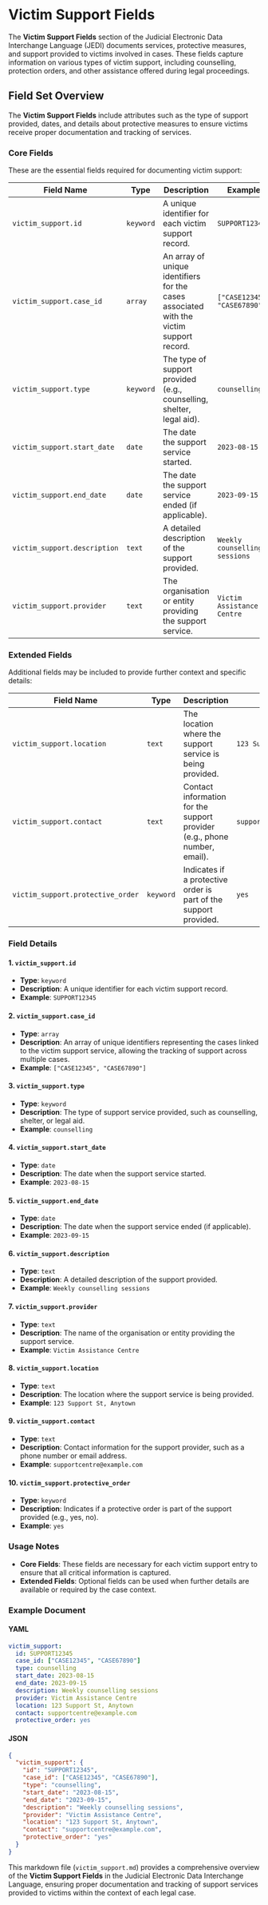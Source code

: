 # Victim Support Fields

The **Victim Support Fields** section of the Judicial Electronic Data Interchange Language (JEDI) documents services, protective measures, and support provided to victims involved in cases. These fields capture information on various types of victim support, including counselling, protection orders, and other assistance offered during legal proceedings.

## Field Set Overview

The **Victim Support Fields** include attributes such as the type of support provided, dates, and details about protective measures to ensure victims receive proper documentation and tracking of services.

### Core Fields

These are the essential fields required for documenting victim support:

| Field Name                    | Type      | Description                                                                 | Example                     |
|------------------------------|-----------|-----------------------------------------------------------------------------|-----------------------------|
| `victim_support.id`          | `keyword` | A unique identifier for each victim support record.                         | `SUPPORT12345`              |
| `victim_support.case_id`     | `array`   | An array of unique identifiers for the cases associated with the victim support record. | `["CASE12345", "CASE67890"]` |
| `victim_support.type`        | `keyword` | The type of support provided (e.g., counselling, shelter, legal aid).       | `counselling`               |
| `victim_support.start_date`  | `date`    | The date the support service started.                                       | `2023-08-15`                |
| `victim_support.end_date`    | `date`    | The date the support service ended (if applicable).                         | `2023-09-15`                |
| `victim_support.description` | `text`    | A detailed description of the support provided.                             | `Weekly counselling sessions`|
| `victim_support.provider`    | `text`    | The organisation or entity providing the support service.                   | `Victim Assistance Centre`  |

### Extended Fields

Additional fields may be included to provide further context and specific details:

| Field Name                    | Type      | Description                                                                 | Example                     |
|------------------------------|-----------|-----------------------------------------------------------------------------|-----------------------------|
| `victim_support.location`    | `text`    | The location where the support service is being provided.                   | `123 Support St, Anytown`   |
| `victim_support.contact`     | `text`    | Contact information for the support provider (e.g., phone number, email).   | `supportcentre@example.com` |
| `victim_support.protective_order` | `keyword` | Indicates if a protective order is part of the support provided.           | `yes`                       |

### Field Details

#### 1. `victim_support.id`
- **Type**: `keyword`
- **Description**: A unique identifier for each victim support record.
- **Example**: `SUPPORT12345`

#### 2. `victim_support.case_id`
- **Type**: `array`
- **Description**: An array of unique identifiers representing the cases linked to the victim support service, allowing the tracking of support across multiple cases.
- **Example**: `["CASE12345", "CASE67890"]`

#### 3. `victim_support.type`
- **Type**: `keyword`
- **Description**: The type of support service provided, such as counselling, shelter, or legal aid.
- **Example**: `counselling`

#### 4. `victim_support.start_date`
- **Type**: `date`
- **Description**: The date when the support service started.
- **Example**: `2023-08-15`

#### 5. `victim_support.end_date`
- **Type**: `date`
- **Description**: The date when the support service ended (if applicable).
- **Example**: `2023-09-15`

#### 6. `victim_support.description`
- **Type**: `text`
- **Description**: A detailed description of the support provided.
- **Example**: `Weekly counselling sessions`

#### 7. `victim_support.provider`
- **Type**: `text`
- **Description**: The name of the organisation or entity providing the support service.
- **Example**: `Victim Assistance Centre`

#### 8. `victim_support.location`
- **Type**: `text`
- **Description**: The location where the support service is being provided.
- **Example**: `123 Support St, Anytown`

#### 9. `victim_support.contact`
- **Type**: `text`
- **Description**: Contact information for the support provider, such as a phone number or email address.
- **Example**: `supportcentre@example.com`

#### 10. `victim_support.protective_order`
- **Type**: `keyword`
- **Description**: Indicates if a protective order is part of the support provided (e.g., yes, no).
- **Example**: `yes`

### Usage Notes

- **Core Fields**: These fields are necessary for each victim support entry to ensure that all critical information is captured.
- **Extended Fields**: Optional fields can be used when further details are available or required by the case context.

### Example Document

#### YAML

```yaml
victim_support:
  id: SUPPORT12345
  case_id: ["CASE12345", "CASE67890"]
  type: counselling
  start_date: 2023-08-15
  end_date: 2023-09-15
  description: Weekly counselling sessions
  provider: Victim Assistance Centre
  location: 123 Support St, Anytown
  contact: supportcentre@example.com
  protective_order: yes
```

#### JSON

```json
{
  "victim_support": {
    "id": "SUPPORT12345",
    "case_id": ["CASE12345", "CASE67890"],
    "type": "counselling",
    "start_date": "2023-08-15",
    "end_date": "2023-09-15",
    "description": "Weekly counselling sessions",
    "provider": "Victim Assistance Centre",
    "location": "123 Support St, Anytown",
    "contact": "supportcentre@example.com",
    "protective_order": "yes"
  }
}
```

This markdown file (`victim_support.md`) provides a comprehensive overview of the **Victim Support Fields** in the Judicial Electronic Data Interchange Language, ensuring proper documentation and tracking of support services provided to victims within the context of each legal case.
